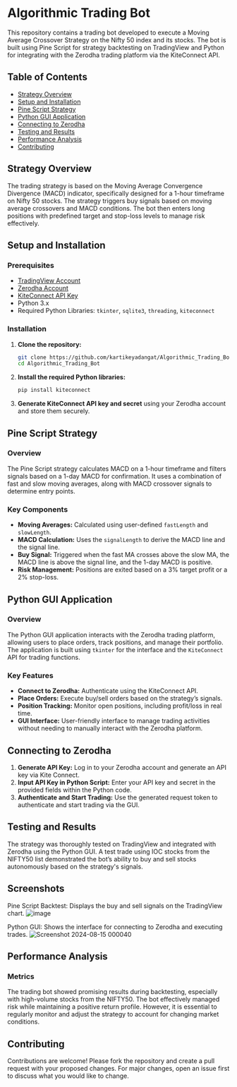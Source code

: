 # Algorithmic Trading Bot

This repository contains a trading bot developed to execute a Moving Average Crossover Strategy on the Nifty 50 index and its stocks. The bot is built using Pine Script for strategy backtesting on TradingView and Python for integrating with the Zerodha trading platform via the KiteConnect API.

## Table of Contents
- [Strategy Overview](#strategy-overview)
- [Setup and Installation](#setup-and-installation)
- [Pine Script Strategy](#pine-script-strategy)
- [Python GUI Application](#python-gui-application)
- [Connecting to Zerodha](#connecting-to-zerodha)
- [Testing and Results](#testing-and-results)
- [Performance Analysis](#performance-analysis)
- [Contributing](#contributing)

## Strategy Overview
The trading strategy is based on the Moving Average Convergence Divergence (MACD) indicator, specifically designed for a 1-hour timeframe on Nifty 50 stocks. The strategy triggers buy signals based on moving average crossovers and MACD conditions. The bot then enters long positions with predefined target and stop-loss levels to manage risk effectively.

## Setup and Installation

### Prerequisites
- [TradingView Account](https://www.tradingview.com/)
- [Zerodha Account](https://zerodha.com/)
- [KiteConnect API Key](https://kite.trade/)
- Python 3.x
- Required Python Libraries: `tkinter`, `sqlite3`, `threading`, `kiteconnect`

### Installation
1. **Clone the repository:**
   ```bash
   git clone https://github.com/kartikeyadangat/Algorithmic_Trading_Bot.git
   cd Algorithmic_Trading_Bot
   ```

2. **Install the required Python libraries:**
   ```bash
   pip install kiteconnect
   ```

3. **Generate KiteConnect API key and secret** using your Zerodha account and store them securely.

## Pine Script Strategy

### Overview
The Pine Script strategy calculates MACD on a 1-hour timeframe and filters signals based on a 1-day MACD for confirmation. It uses a combination of fast and slow moving averages, along with MACD crossover signals to determine entry points.

### Key Components
- **Moving Averages:** Calculated using user-defined `fastLength` and `slowLength`.
- **MACD Calculation:** Uses the `signalLength` to derive the MACD line and the signal line.
- **Buy Signal:** Triggered when the fast MA crosses above the slow MA, the MACD line is above the signal line, and the 1-day MACD is positive.
- **Risk Management:** Positions are exited based on a 3% target profit or a 2% stop-loss.

## Python GUI Application

### Overview
The Python GUI application interacts with the Zerodha trading platform, allowing users to place orders, track positions, and manage their portfolio. The application is built using `tkinter` for the interface and the `KiteConnect` API for trading functions.

### Key Features
- **Connect to Zerodha:** Authenticate using the KiteConnect API.
- **Place Orders:** Execute buy/sell orders based on the strategy’s signals.
- **Position Tracking:** Monitor open positions, including profit/loss in real time.
- **GUI Interface:** User-friendly interface to manage trading activities without needing to manually interact with the Zerodha platform.

## Connecting to Zerodha

1. **Generate API Key:** Log in to your Zerodha account and generate an API key via Kite Connect.
2. **Input API Key in Python Script:** Enter your API key and secret in the provided fields within the Python code.
3. **Authenticate and Start Trading:** Use the generated request token to authenticate and start trading via the GUI.

## Testing and Results

The strategy was thoroughly tested on TradingView and integrated with Zerodha using the Python GUI. A test trade using IOC stocks from the NIFTY50 list demonstrated the bot’s ability to buy and sell stocks autonomously based on the strategy's signals.

## Screenshots
Pine Script Backtest: Displays the buy and sell signals on the TradingView chart.
![image](https://github.com/user-attachments/assets/3a906755-6407-4754-9b11-139658b21fed)

Python GUI: Shows the interface for connecting to Zerodha and executing trades.
![Screenshot 2024-08-15 000040](https://github.com/user-attachments/assets/6dd920e1-6abc-4675-b3d0-eff31e7e66ad)


## Performance Analysis

### Metrics
The trading bot showed promising results during backtesting, especially with high-volume stocks from the NIFTY50. The bot effectively managed risk while maintaining a positive return profile. However, it is essential to regularly monitor and adjust the strategy to account for changing market conditions.

## Contributing

Contributions are welcome! Please fork the repository and create a pull request with your proposed changes. For major changes, open an issue first to discuss what you would like to change.

